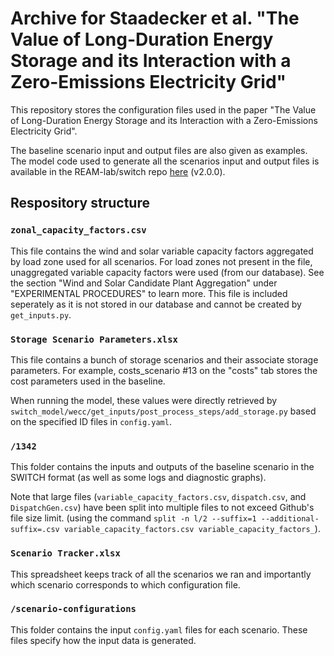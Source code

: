 # Archive for Staadecker et al. "The Value of Long-Duration Energy Storage and its Interaction with a Zero-Emissions Electricity Grid"

This repository stores the configuration files used in the paper "The Value of Long-Duration Energy Storage and its Interaction with a Zero-Emissions Electricity Grid".

The baseline scenario input and output files are also given as examples. The model code used to generate all the scenarios input and output
files is available in the REAM-lab/switch repo [here](https://github.com/REAM-lab/switch/releases/tag/v2.0.0) (v2.0.0).

## Respository structure

### `zonal_capacity_factors.csv`

This file contains the wind and solar variable capacity factors aggregated by load zone used for all scenarios.
For load zones not present in the file, unaggregated variable capacity factors were used (from our database).
See the section "Wind and Solar Candidate Plant Aggregation" under "EXPERIMENTAL PROCEDURES" to learn more.
This file is included seperately as it is not stored in our database and cannot be created by `get_inputs.py`.

### `Storage Scenario Parameters.xlsx`

This file contains a bunch of storage scenarios and their associate storage parameters. 
For example, costs_scenario #13 on the "costs" tab stores the cost parameters used in the baseline.

When running the model, these values were directly retrieved by `switch_model/wecc/get_inputs/post_process_steps/add_storage.py`
based on the specified ID files in `config.yaml`.

### `/1342` 

This folder contains the inputs and outputs of the baseline scenario in the SWITCH format (as well as some logs and diagnostic graphs).

Note that large files (`variable_capacity_factors.csv`, `dispatch.csv`, and `DispatchGen.csv`) have been split into multiple files to not exceed Github's file size limit. 
(using the command `split -n l/2 --suffix=1 --additional-suffix=.csv variable_capacity_factors.csv variable_capacity_factors_`).

### `Scenario Tracker.xlsx`

This spreadsheet keeps track of all the scenarios we ran and importantly which scenario corresponds to which configuration file.

### `/scenario-configurations`

This folder contains the input `config.yaml` files for each scenario. These files specify how the input data is generated.